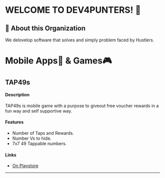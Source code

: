 
# WELCOME TO DEV4PUNTERS! 👋  
                
## 🚀 About this Organization
We delovelop software that solves and simply problem faced by Hustlers.

# Mobile Apps📱 & Games🎮

## TAP49s
  #### Description
  TAP49s is mobile game with a purpose to giveout free voucher rewards in a fun way and self supportive way.
#### Features
  * Number of Taps and Rewards.
  * Number Vs to hide.
  * 7x7 49 Tappable numbers.
#### Links
  * [On Playstore](https://play.google.com/store/apps/details?id=com.dev4punters.apps.tap49s)

  ******
